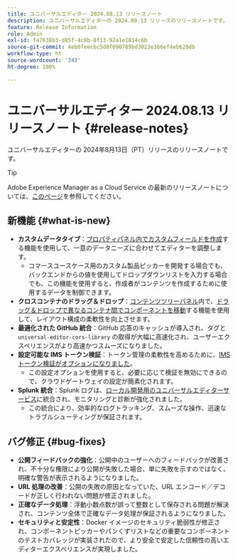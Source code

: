 ```yaml
---
title: ユニバーサルエディター 2024.08.13 リリースノート
description: ユニバーサルエディターの 2024.08.13 リリースのリリースノートです。
feature: Release Information
role: Admin
exl-id: f47638b3-d85f-4c8b-8f13-92a1e1814c6b
source-git-commit: 4eb0feecbc5d0f090789bd3023e366ef4eb620db
workflow-type: ht
source-wordcount: '343'
ht-degree: 100%

---
```


# ユニバーサルエディター 2024.08.13 リリースノート {#release-notes}

ユニバーサルエディターの 2024年8月13日（PT）リリースのリリースノートです。

>[!TIP]
>
>Adobe Experience Manager as a Cloud Service の最新のリリースノートについては、[このページ](/help/release-notes/release-notes-cloud/release-notes-current.md)を参照してください。

## 新機能 {#what-is-new}

* **カスタムデータタイプ**：[プロパティパネル内でカスタムフィールドを作成](https://developer.adobe.com/uix/docs/services/aem-universal-editor/api/item-types-renderers/)する機能を使用して、一意のデータニーズに合わせてエディターを調整します。
   * コマースユースケース用のカスタム製品ピッカーを開発する場合でも、バックエンドからの値を使用してドロップダウンリストを入力する場合でも、この機能を使用すると、作成者がコンテンツを作成するために使用するデータを制御できます。
* **クロスコンテナのドラッグ＆ドロップ**：[コンテンツツリーパネル](/help/sites-cloud/authoring/universal-editor/navigation.md#content-tree-mode)内で、[ドラッグ＆ドロップで異なるコンテナ間でコンポーネントを移動](/help/sites-cloud/authoring/universal-editor/authoring.md#reordering-components)する機能を使用して、レイアウト構成の柔軟性を向上させます。
* **最適化された GitHub 統合**：GitHub 応答のキャッシュが導入され、タグと `universal-editor-cors-library` の取得が大幅に高速化され、ユーザーエクスペリエンスがより高速かつスムーズになりました。
* **設定可能な IMS トークン検証**：トークン管理の柔軟性を高めるために、[IMS トークン検証がオプションになりました](/help/implementing/universal-editor/local-dev.md#setting-up-service)。
   * この設定オプションを使用すると、必要に応じて検証を無効にできるので、クラウドゲートウェイの設定が簡素化されます。
* **Splunk 統合**：Splunk ログは、[ローカル開発用のユニバーサルエディターサービス](/help/implementing/universal-editor/local-dev.md#setting-up-service)に統合され、モニタリングと診断が強化されました。
   * この統合により、効率的なログトラッキング、スムーズな操作、迅速なトラブルシューティングが保証されます。

## バグ修正 {#bug-fixes}

* **公開フィードバックの強化**：公開中のユーザーへのフィードバックが改善され、不十分な権限により公開が失敗した場合、単に失敗を示すのではなく、明確な警告が表示されるようになりました。
* **URL 処理の改善**：公開の失敗の原因となっていた、URL エンコード／デコードが正しく行われない問題が修正されました。
* **正確なデータ処理**：浮動小数点数が誤って整数として保存される問題が解決され、コンテンツ全体で正確なデータ処理が保証されるようになりました。
* **セキュリティと安定性**：Docker イメージのセキュリティ脆弱性が修正され、コンポーネントピッカーやパンくずリストなどの重要なコンポーネントのテストカバレッジが実装されたので、より安全で安定した信頼性の高いエディターエクスペリエンスが実現しました。
